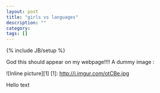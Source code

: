 ```yaml
---
layout: post
title: "girls vs languages"
description: ""
category: 
tags: []
---
```

{% include JB/setup %}

God this should appear on my webpage!!!!
A dummy image : 

![Inline picture][1] [1]: http://i.imgur.com/otCBe.jpg

Hello text